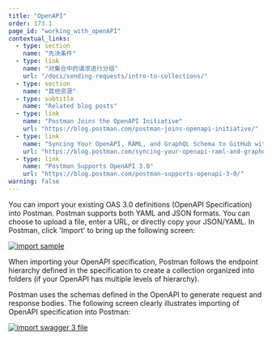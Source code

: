 ```yaml
---
title: "OpenAPI"
order: 173.1
page_id: "working_with_openAPI"
contextual_links:
  - type: section
    name: "先决条件"
  - type: link
    name: "对集合中的请求进行分组"
    url: "/docs/sending-requests/intro-to-collections/"
  - type: section
    name: "其他资源"
  - type: subtitle
    name: "Related blog posts"
  - type: link
    name: "Postman Joins the OpenAPI Initiative"
    url: "https://blog.postman.com/postman-joins-openapi-initiative/"
  - type: link
    name: "Syncing Your OpenAPI, RAML, and GraphQL Schema to GitHub with Postman"
    url: "https://blog.postman.com/syncing-your-openapi-raml-and-graphql-schema-to-github-with-postman/"
  - type: link
    name: "Postman Supports OpenAPI 3.0"
    url: "https://blog.postman.com/postman-supports-openapi-3-0/"
warning: false
---
```


You can import your existing OAS 3.0 definitions (OpenAPI Specification) into Postman. Postman supports both YAML and JSON formats. You can choose to upload a file, enter a URL, or directly copy your JSON/YAML. In Postman, click 'Import' to bring up the following screen:

[![import sample](https://assets.postman.com/postman-docs/open-api-import-b.jpg)](https://assets.postman.com/postman-docs/open-api-import-b.jpg)

When importing your OpenAPI specification, Postman follows the endpoint hierarchy defined in the specification to create a collection organized into folders (if your OpenAPI has multiple levels of hierarchy).

Postman uses the schemas defined in the OpenAPI to generate request and response bodies. The following screen clearly illustrates importing of OpenAPI specification into Postman:

[![import swagger 3 file](https://assets.postman.com/postman-docs/openapi-import-api-example-b.gif)](https://assets.postman.com/postman-docs/openapi-import-api-example-b.gif)
